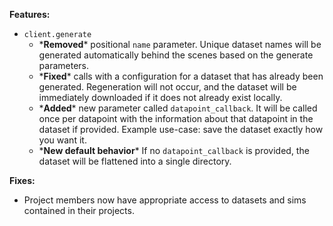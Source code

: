 **Features:**
- `client.generate`
    - \***Removed**\* positional `name` parameter. Unique dataset names will be generated automatically behind the 
      scenes based on the generate parameters.
    - \***Fixed**\* calls with a configuration for a dataset that has already been generated. Regeneration will not 
      occur, and the dataset will be immediately downloaded if it does not already exist locally.
    - \***Added**\* new parameter called `datapoint_callback`. It will be called once per datapoint with the information
      about that datapoint in the dataset if provided. Example use-case: save the dataset exactly how you want it. 
    - \***New default behavior**\* If no `datapoint_callback` is provided, the dataset will be flattened into a single 
      directory.

**Fixes:**
- Project members now have appropriate access to datasets and sims contained in their projects.
